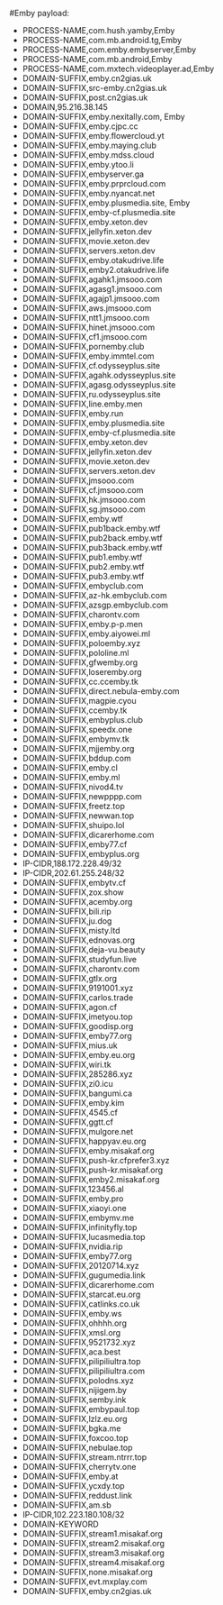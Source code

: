 #Emby
payload:
  - PROCESS-NAME,com.hush.yamby,Emby
  - PROCESS-NAME,com.mb.android.tg,Emby
  - PROCESS-NAME,com.emby.embyserver,Emby
  - PROCESS-NAME,com.mb.android,Emby
  - PROCESS-NAME,com.mxtech.videoplayer.ad,Emby
  - DOMAIN-SUFFIX,emby.cn2gias.uk 
  - DOMAIN-SUFFIX,src-emby.cn2gias.uk 
  - DOMAIN-SUFFIX,post.cn2gias.uk 
  - DOMAIN,95.216.38.145 
  - DOMAIN-SUFFIX,emby.nexitally.com, Emby
  - DOMAIN-SUFFIX,emby.cjpc.cc 
  - DOMAIN-SUFFIX,emby.flowercloud.yt 
  - DOMAIN-SUFFIX,emby.maying.club 
  - DOMAIN-SUFFIX,emby.mdss.cloud 
  - DOMAIN-SUFFIX,emby.ytoo.li 
  - DOMAIN-SUFFIX,embyserver.ga 
  - DOMAIN-SUFFIX,emby.prprcloud.com 
  - DOMAIN-SUFFIX,emby.nyancat.net 
  - DOMAIN-SUFFIX,emby.plusmedia.site, Emby
  - DOMAIN-SUFFIX,emby-cf.plusmedia.site 
  - DOMAIN-SUFFIX,emby.xeton.dev 
  - DOMAIN-SUFFIX,jellyfin.xeton.dev 
  - DOMAIN-SUFFIX,movie.xeton.dev 
  - DOMAIN-SUFFIX,servers.xeton.dev 
  - DOMAIN-SUFFIX,emby.otakudrive.life 
  - DOMAIN-SUFFIX,emby2.otakudrive.life 
  - DOMAIN-SUFFIX,agahk1.jmsooo.com 
  - DOMAIN-SUFFIX,agasg1.jmsooo.com 
  - DOMAIN-SUFFIX,agajp1.jmsooo.com 
  - DOMAIN-SUFFIX,aws.jmsooo.com 
  - DOMAIN-SUFFIX,ntt1.jmsooo.com 
  - DOMAIN-SUFFIX,hinet.jmsooo.com 
  - DOMAIN-SUFFIX,cf1.jmsooo.com 
  - DOMAIN-SUFFIX,pornemby.club 
  - DOMAIN-SUFFIX,emby.immtel.com 
  - DOMAIN-SUFFIX,cf.odysseyplus.site 
  - DOMAIN-SUFFIX,agahk.odysseyplus.site 
  - DOMAIN-SUFFIX,agasg.odysseyplus.site 
  - DOMAIN-SUFFIX,ru.odysseyplus.site 
  - DOMAIN-SUFFIX,line.emby.men 
  - DOMAIN-SUFFIX,emby.run 
  - DOMAIN-SUFFIX,emby.plusmedia.site 
  - DOMAIN-SUFFIX,emby-cf.plusmedia.site 
  - DOMAIN-SUFFIX,emby.xeton.dev 
  - DOMAIN-SUFFIX,jellyfin.xeton.dev 
  - DOMAIN-SUFFIX,movie.xeton.dev 
  - DOMAIN-SUFFIX,servers.xeton.dev 
  - DOMAIN-SUFFIX,jmsooo.com 
  - DOMAIN-SUFFIX,cf.jmsooo.com 
  - DOMAIN-SUFFIX,hk.jmsooo.com 
  - DOMAIN-SUFFIX,sg.jmsooo.com 
  - DOMAIN-SUFFIX,emby.wtf 
  - DOMAIN-SUFFIX,pub1back.emby.wtf 
  - DOMAIN-SUFFIX,pub2back.emby.wtf 
  - DOMAIN-SUFFIX,pub3back.emby.wtf 
  - DOMAIN-SUFFIX,pub1.emby.wtf 
  - DOMAIN-SUFFIX,pub2.emby.wtf 
  - DOMAIN-SUFFIX,pub3.emby.wtf 
  - DOMAIN-SUFFIX,embyclub.com 
  - DOMAIN-SUFFIX,az-hk.embyclub.com 
  - DOMAIN-SUFFIX,azsgp.embyclub.com 
  - DOMAIN-SUFFIX,charontv.com 
  - DOMAIN-SUFFIX,emby.p-p.men 
  - DOMAIN-SUFFIX,emby.aiyowei.ml 
  - DOMAIN-SUFFIX,poloemby.xyz 
  - DOMAIN-SUFFIX,pololine.ml 
  - DOMAIN-SUFFIX,gfwemby.org 
  - DOMAIN-SUFFIX,loseremby.org 
  - DOMAIN-SUFFIX,cc.ccemby.tk 
  - DOMAIN-SUFFIX,direct.nebula-emby.com 
  - DOMAIN-SUFFIX,magpie.cyou 
  - DOMAIN-SUFFIX,ccemby.tk 
  - DOMAIN-SUFFIX,embyplus.club 
  - DOMAIN-SUFFIX,speedx.one 
  - DOMAIN-SUFFIX,embymv.tk 
  - DOMAIN-SUFFIX,mjjemby.org 
  - DOMAIN-SUFFIX,bddup.com 
  - DOMAIN-SUFFIX,emby.cl 
  - DOMAIN-SUFFIX,emby.ml 
  - DOMAIN-SUFFIX,nivod4.tv 
  - DOMAIN-SUFFIX,newpppp.com 
  - DOMAIN-SUFFIX,freetz.top 
  - DOMAIN-SUFFIX,newwan.top 
  - DOMAIN-SUFFIX,shuipo.lol 
  - DOMAIN-SUFFIX,dicarerhome.com 
  - DOMAIN-SUFFIX,emby77.cf 
  - DOMAIN-SUFFIX,embyplus.org 
  - IP-CIDR,188.172.228.49/32 
  - IP-CIDR,202.61.255.248/32 
  - DOMAIN-SUFFIX,embytv.cf 
  - DOMAIN-SUFFIX,zox.show 
  - DOMAIN-SUFFIX,acemby.org 
  - DOMAIN-SUFFIX,bili.rip 
  - DOMAIN-SUFFIX,ju.dog 
  - DOMAIN-SUFFIX,misty.ltd 
  - DOMAIN-SUFFIX,ednovas.org 
  - DOMAIN-SUFFIX,deja-vu.beauty 
  - DOMAIN-SUFFIX,studyfun.live 
  - DOMAIN-SUFFIX,charontv.com   
  - DOMAIN-SUFFIX,gtlx.org 
  - DOMAIN-SUFFIX,9191001.xyz 
  - DOMAIN-SUFFIX,carlos.trade 
  - DOMAIN-SUFFIX,agon.cf 
  - DOMAIN-SUFFIX,imetyou.top 
  - DOMAIN-SUFFIX,goodisp.org 
  - DOMAIN-SUFFIX,emby77.org 
  - DOMAIN-SUFFIX,mius.uk 
  - DOMAIN-SUFFIX,emby.eu.org 
  - DOMAIN-SUFFIX,wiri.tk 
  - DOMAIN-SUFFIX,285286.xyz 
  - DOMAIN-SUFFIX,zi0.icu 
  - DOMAIN-SUFFIX,bangumi.ca 
  - DOMAIN-SUFFIX,emby.kim 
  - DOMAIN-SUFFIX,4545.cf 
  - DOMAIN-SUFFIX,ggtt.cf 
  - DOMAIN-SUFFIX,mulgore.net 
  - DOMAIN-SUFFIX,happyav.eu.org 
  - DOMAIN-SUFFIX,emby.misakaf.org 
  - DOMAIN-SUFFIX,push-kr.cfprefer3.xyz 
  - DOMAIN-SUFFIX,push-kr.misakaf.org 
  - DOMAIN-SUFFIX,emby2.misakaf.org 
  - DOMAIN-SUFFIX,123456.al 
  - DOMAIN-SUFFIX,emby.pro 
  - DOMAIN-SUFFIX,xiaoyi.one 
  - DOMAIN-SUFFIX,embymv.me 
  - DOMAIN-SUFFIX,infinityfly.top 
  - DOMAIN-SUFFIX,lucasmedia.top 
  - DOMAIN-SUFFIX,nvidia.rip 
  - DOMAIN-SUFFIX,emby77.org 
  - DOMAIN-SUFFIX,20120714.xyz 
  - DOMAIN-SUFFIX,gugumedia.link 
  - DOMAIN-SUFFIX,dicarerhome.com 
  - DOMAIN-SUFFIX,starcat.eu.org 
  - DOMAIN-SUFFIX,catlinks.co.uk 
  - DOMAIN-SUFFIX,emby.ws 
  - DOMAIN-SUFFIX,ohhhh.org 
  - DOMAIN-SUFFIX,xmsl.org 
  - DOMAIN-SUFFIX,9521732.xyz 
  - DOMAIN-SUFFIX,aca.best 
  - DOMAIN-SUFFIX,pilipiliultra.top 
  - DOMAIN-SUFFIX,pilipiliultra.com 
  - DOMAIN-SUFFIX,polodns.xyz 
  - DOMAIN-SUFFIX,nijigem.by 
  - DOMAIN-SUFFIX,semby.ink 
  - DOMAIN-SUFFIX,embypaul.top 
  - DOMAIN-SUFFIX,lzlz.eu.org 
  - DOMAIN-SUFFIX,bgka.me 
  - DOMAIN-SUFFIX,foxcoo.top 
  - DOMAIN-SUFFIX,nebulae.top 
  - DOMAIN-SUFFIX,stream.ntrrr.top 
  - DOMAIN-SUFFIX,cherrytv.one 
  - DOMAIN-SUFFIX,emby.at 
  - DOMAIN-SUFFIX,ycxdy.top 
  - DOMAIN-SUFFIX,reddust.link 
  - DOMAIN-SUFFIX,am.sb 
  - IP-CIDR,102.223.180.108/32 
  - DOMAIN-KEYWORD  
  - DOMAIN-SUFFIX,stream1.misakaf.org 
  - DOMAIN-SUFFIX,stream2.misakaf.org 
  - DOMAIN-SUFFIX,stream3.misakaf.org
  - DOMAIN-SUFFIX,stream4.misakaf.org
  - DOMAIN-SUFFIX,none.misakaf.org
  - DOMAIN-SUFFIX,evt.mxplay.com
  - DOMAIN-SUFFIX,emby.cn2gias.uk
